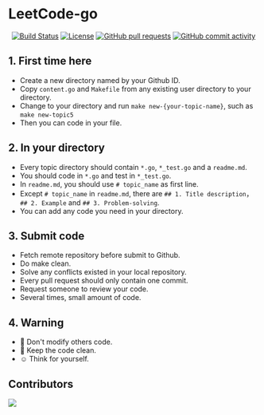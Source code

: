 # LeetCode-go

<p align="center">
<a href="https://github.com/CodeHanHan/leetcode-go/actions"><img src="https://github.com/CodeHanHan/leetcode-go/workflows/Go/badge.svg" alt="Build Status"></a>
<a href="https://github.com/CodeHanHan/leetcode-go/blob/master/LICENSE"><img src="https://img.shields.io/github/license/CodeHanHan/leetcode-go" alt="License"></a>
<a href="https://github.com/CodeHanHan/leetcode-go/pulls"><img alt="GitHub pull requests" src="https://img.shields.io/github/issues-pr/CodeHanHan/leetcode-go"></a>
<a href="https://github.com/CodeHanHan/leetcode-go/commits/master"><img alt="GitHub commit activity" src="https://img.shields.io/github/commit-activity/w/CodeHanHan/leetcode-go"></a>
</p>

## 1. First time here
- Create a new directory named by your Github ID.
- Copy `content.go` and `Makefile` from any existing user directory to your directory.
- Change to your directory and run `make new-{your-topic-name}`, such as `make new-topic5`
- Then you can code in your file.

## 2. In your directory
- Every topic directory should contain `*.go`, `*_test.go` and a `readme.md`.
- You should code in `*.go` and test in `*_test.go`.
- In `readme.md`, you should use `# topic_name` as first line.
- Except `# topic_name` in `readme.md`, there are `## 1. Title description`，`## 2. Example` and `## 3. Problem-solving`.
- You can add any code you need in your directory.

## 3. Submit code
- Fetch remote repository before submit to Github.
- Do make clean.
- Solve any conflicts existed in your local repository.
- Every pull request should only contain one commit.
- Request someone to review your code.
- Several times, small amount of code.

## 4. Warning
- :triumph: Don't modify others code.
- :monocle_face: Keep the code clean.
- :relaxed: Think for yourself.

## Contributors
<a href="https://github.com/CodeHanHan/leetcode-go/graphs/contributors">
  <img src="https://contrib.rocks/image?repo=CodeHanHan/leetcode-go" />
</a>